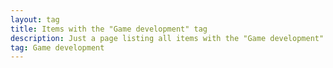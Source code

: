 ```yaml
---
layout: tag
title: Items with the "Game development" tag
description: Just a page listing all items with the "Game development" tag
tag: Game development
---
```

